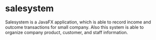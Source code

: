 # salesystem
Salesystem is a JavaFX application, which is able to record income and outcome transactions for small company. Also this system is able to organize company product, customer, and staff information. 
